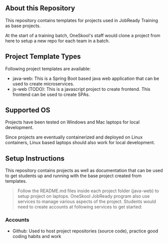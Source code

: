 ## About this Repository

This repository contains templates for projects used in JobReady Training as base projects.

At the start of a training batch, OneSkool's staff would clone a project from here to setup a new repo for
each team in a batch.

## Project Template Types

Following project templates are available:

- java-web: This is a Spring Boot based java web application that can be used to create microservices.
- js-web (TODO): This is a javascript project to create frontend. This frontend can be used to create SPAs.

## Supported OS

Projects have been tested on Windows and Mac laptops for local development.

Since projects are eventually containerized and deployed on Linux containers, Linux based laptops should also work
for local development.

## Setup Instructions

This repository contains projects as well as documentation that can be used to get students up and running with the base project created from templates.

> Follow the README.md files inside each project folder (java-web) to setup project on laptops. OneSkool JobReady program also use services to manage various aspects of the project. Students would need to create accounts at following services to get started:

### Accounts

- Github: Used to host project repositories (source code), practice good coding habits and work

